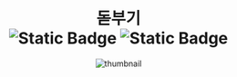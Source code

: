 <div align="center">
  <h1>
  돋부기
<div align="center"><a target="_blank" href="https://chromewebstore.google.com/detail/hsu-%EB%8F%8B%EB%B6%80%EA%B8%B0-%F0%9F%94%8E/fbhdnbombekihdhjcfiimiibfmikghch"><img alt="Static Badge" src="https://img.shields.io/badge/Chrome_Web_Store-v3.1.4-%234285F4?style=plastic&logo=chromewebstore&logoColor=white&labelColor=black" style="display:inline-block;"></a>
  <img alt="Static Badge" src="https://img.shields.io/badge/license-Apache--2.0-%2300465B?style=plastic&labelColor=black" style="display:inline-block;">
</div>
  </h1>
</div>
<div align="center">
  <img src="https://github.com/user-attachments/assets/879f1d30-d720-43db-839a-e3869d060fda" alt="thumbnail">
</div><br/><br/><br/>
